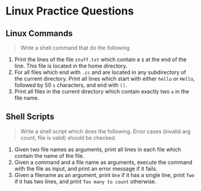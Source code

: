 # Linux Practice Questions

## Linux Commands

> Write a shell command that do the following

1. Print the lines of the file `stuff.txt` which contain a `$` at the end of the line. This file is located in the home directory.
2. For all files which end with `.cc` and are located in any subdirectory of the current directory. Print all lines which start with either `hello` or `Hello`, followed by 50 `s` characters, and end with `()`.
3. Print all files in the current directory which contain exactly two `a` in the file name.

## Shell Scripts

> Write a shell script which does the following. Error cases (invalid arg count, file is valid) should be checked.

1. Given two file names as arguments, print all lines in each file which contain the name of the file.
2. Given a command and a file name as arguments, execute the command with the file as input, and print an error message if it fails.
3. Given a filename as an argument, print `One` if it has a single line, print `Two` if it has two lines, and print `Too many to count` otherwise.
